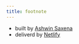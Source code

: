 ```yaml
---
title: footnote
---
```


* built by [Ashwin Saxena](https://www.ashwinsaxena.com)
* deliverd by [Netlify](https://www.netlify.com/)

